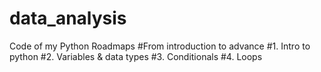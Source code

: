 # data_analysis
Code of my Python Roadmaps
#From  introduction to advance
#1. Intro to python
#2. Variables & data types
#3. Conditionals
#4. Loops
